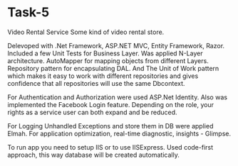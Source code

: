 # Task-5

Video Rental Service
Some kind of video rental store. 

Delevoped with .Net Framework, ASP.NET MVC, Entity Framework, Razor.
Included a few Unit Tests for Business Layer.
Was applied N-Layer architecture. AutoMapper for mapping objects from different Layers. Repository pattern for encapsulating DAL. And The Unit of Work pattern which makes it easy to work with different repositories and gives confidence that all repositories will use the same Dbcontext.

For Authentication and Authorization were used ASP.Net Identity. Also was implemented the Facebook Login feature. Depending on the role, your rights as a service user can both expand and be reduced.

For Logging Unhandled Exceptions and store them in DB were applied Elmah.
For application optimization, real-time diagnostic, insights - Glimpse.

To run app you need to setup IIS or to use IISExpress.
Used code-first approach, this way database will be created automatically.  
